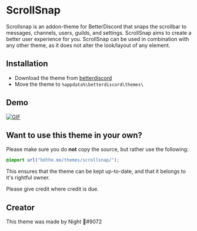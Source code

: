 # ScrollSnap

Scrollsnap is an addon-theme for BetterDiscord that snaps the scrollbar to messages, channels, users, guilds, and settings. ScrollSnap aims to create a better user experience for you. ScrollSnap can be used in combination with any other theme, as it does not alter the look/layout of any element.

## Installation

* Download the theme from [betterdiscord](https://betterdiscord.net/ghdl/?id=)
* Move the theme to `%appdata%\betterdiscord\themes\`

## Demo
[![GIF](https://bdthe.me/img/scrollsnap.gif)](https://bdthe.me/img/scrollsnap.gif)

## Want to use this theme in your own?
Please make sure you do **not** copy the source, but rather use the following: 
```css
@import url("bdthe.me/themes/scrollsnap/");
```
This ensures that the theme can be kept up-to-date, and that it belongs to it's rightful owner.

Please give credit where credit is due.

## Creator
This theme was made by Night 👻#9072
